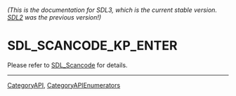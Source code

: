 ###### (This is the documentation for SDL3, which is the current stable version. [SDL2](https://wiki.libsdl.org/SDL2/) was the previous version!)
# SDL_SCANCODE_KP_ENTER

Please refer to [SDL_Scancode](SDL_Scancode) for details.

----
[CategoryAPI](CategoryAPI), [CategoryAPIEnumerators](CategoryAPIEnumerators)

